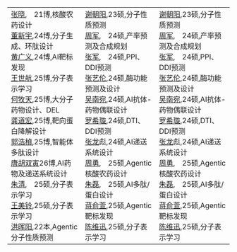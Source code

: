 <table style="width:100%;">
  <tr>
    <td style="vertical-align:top; width:33%;">
      <a href="mailto:yujianz093@gmail.com">张晓</a>, 21博,核酸农药设计<br>
      <a href="mailto:dongxinyu@samlab.cn">董新宇</a>,24博,分子生成、环肽设计<br>
      <a href="mailto:h397465119@163.com">黄广义</a>,24博,AI靶标发现<br>
      <a href="mailto:p2521371@mpu.edu.mo">王世航</a>,25博,分子表示学习<br>
      <a href="mailto:sereinnario@gmail.com">何牧天</a>,25博,大分子药物设计、DEL<br>
      <a href="mailto:gong-dh@foxmail.com">龚道宏</a>,25博,靶向蛋白降解设计<br> 
      <a href="mailto:2427993513@qq.com">郭浩楨</a>,25博,智能体多肽设计  <br> 
      <a href="mailto:shuangy.th@gmail.com">唐胡双寅</a>26博,AI药物及递送系统设计<br> 
      <a href="mailto:2432959317@qq.com">朱清</a>, 25硕,分子表示学习<br> 
      <a href="mailto:3200817356@qq.com">王美铃</a>,25硕,分子表示学习   <br> 
      <a href="mailto:3272282882@qq.com">洪晖阳</a>,22本,Agentic分子性质预测<br>
    </td>
    <td style="vertical-align:top; width:33%;">
      <a href="mailto:3156785727@qq.com">谢朝阳</a>,23硕,分子性质预测<br>
      <a href="mailto:2118116004@qq.com">周军</a>, 24硕,产率预测及合成规划<br>
      <a href="mailto:z1985639584@gmail.com">张军</a>, 24硕,PPI、DDI预测<br>
      <a href="mailto:3331231706@qq.com">张艺伦</a>,24硕,酶功能预测及设计<br>
      <a href="mailto:nanwanwu03@gmail.com">吴南宛</a>,24硕,AI抗体-药物偶联设计<br>
      <a href="mailto:luoxix@foxmail.com">罗希璇</a>,24硕,DTI、DDI预测<br>
      <a href="mailto:1400883809@qq.com">张龙</a>彪,24硕,AI递送系统设计<br>
      <a href="mailto:3212671648@qq.com">周勇</a>, 25硕,Agentic核酸农药设计<br>
      <a href="mailto:leizhu.zl@outlook.com">朱磊</a>, 25硕,AI多肽/蛋白设计<br>
      <a href="mailto:2509362787@qq.com">蒋俞萱</a>,25硕,Agentic靶标发现<br>
      <a href="mailto:2396081899@qq.com">陈维迅</a>,25硕,分子表示学习 <br> 
    </td>
    <td style="vertical-align:top; width:33%;">
      <a href="mailto:3156785727@qq.com">谢朝阳</a>,23硕,分子性质预测<br>
      <a href="mailto:2118116004@qq.com">周军</a>, 24硕,产率预测及合成规划<br>
      <a href="mailto:z1985639584@gmail.com">张军</a>, 24硕,PPI、DDI预测<br>
      <a href="mailto:3331231706@qq.com">张艺伦</a>,24硕,酶功能预测及设计<br>
      <a href="mailto:nanwanwu03@gmail.com">吴南宛</a>,24硕,AI抗体-药物偶联设计<br>
      <a href="mailto:luoxix@foxmail.com">罗希璇</a>,24硕,DTI、DDI预测<br>
      <a href="mailto:1400883809@qq.com">张龙</a>彪,24硕,AI递送系统设计<br>
      <a href="mailto:3212671648@qq.com">周勇</a>, 25硕,Agentic核酸农药设计<br>
      <a href="mailto:leizhu.zl@outlook.com">朱磊</a>, 25硕,AI多肽/蛋白设计<br>
      <a href="mailto:2509362787@qq.com">蒋俞萱</a>,25硕,Agentic靶标发现<br>
      <a href="mailto:2396081899@qq.com">陈维迅</a>,25硕,分子表示学习 <br> 
    </td>
  </tr>
</table>
